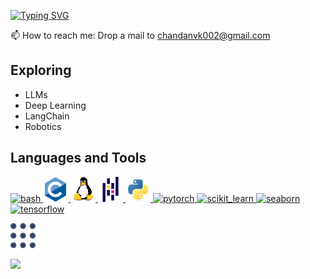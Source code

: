<!--### Hi there 👋-->
[![Typing SVG](https://readme-typing-svg.herokuapp.com?font=Fira+Code&pause=1000&color=FFFFFF&random=false&width=435&lines=Hi!👋+I'm+Chandan+VK)](https://git.io/typing-svg)


📫 How to reach me: Drop a mail to chandanvk002@gmail.com<br>


## Exploring
- LLMs
- Deep Learning
- LangChain
- Robotics




## Languages and Tools
<p align="left">
<!-- c -->
<a href="https://www.gnu.org/software/bash/" target="_blank" rel="noreferrer"> <img src="https://www.vectorlogo.zone/logos/gnu_bash/gnu_bash-icon.svg" alt="bash" width="40" height="40"/> </a>  <a href="https://www.cprogramming.com/" target="_blank" rel="noreferrer"> <img src="https://raw.githubusercontent.com/devicons/devicon/master/icons/c/c-original.svg" alt="c" width="40" height="40"/> </a> 
<!-- linux -->
<a href="https://www.linux.org/" target="_blank" rel="noreferrer"> <img src="https://raw.githubusercontent.com/devicons/devicon/master/icons/linux/linux-original.svg" alt="linux" width="40" height="40"/> </a> 
<!-- pandas -->
<a href="https://pandas.pydata.org/" target="_blank" rel="noreferrer"> <img src="https://raw.githubusercontent.com/devicons/devicon/2ae2a900d2f041da66e950e4d48052658d850630/icons/pandas/pandas-original.svg" alt="pandas" width="40" height="40"/> </a>
<!-- python -->
<a href="https://www.python.org" target="_blank" rel="noreferrer"> <img src="https://raw.githubusercontent.com/devicons/devicon/master/icons/python/python-original.svg" alt="python" width="40" height="40"/> </a> 
<!-- pytorch -->
<a href="https://pytorch.org/" target="_blank" rel="noreferrer"> <img src="https://www.vectorlogo.zone/logos/pytorch/pytorch-icon.svg" alt="pytorch" width="40" height="40"/> </a> 
<!-- sklearn -->
<a href="https://scikit-learn.org/" target="_blank" rel="noreferrer"> <img src="https://upload.wikimedia.org/wikipedia/commons/0/05/Scikit_learn_logo_small.svg" alt="scikit_learn" width="40" height="40"/> </a> 
<!-- seaborn -->
<a href="https://seaborn.pydata.org/" target="_blank" rel="noreferrer"> <img src="https://seaborn.pydata.org/_images/logo-mark-lightbg.svg" alt="seaborn" width="40" height="40"/> </a> 
<!-- tensorflow -->
<a href="https://www.tensorflow.org" target="_blank" rel="noreferrer"> <img src="https://www.vectorlogo.zone/logos/tensorflow/tensorflow-icon.svg" alt="tensorflow" width="40" height="40"/> </a></p>
<a href="https://www.ros.org" target="_blank" rel="noreferrer"> <img src="data:image/png;base64,iVBORw0KGgoAAAANSUhEUgAAACAAAAAgCAMAAABEpIrGAAAAJFBMVEVHcEwwQGAwQGAwQGAwQGAwQGAwQGAwQGAwQGAwQGAwQGAwQGDqlTyyAAAAC3RSTlMAoBZV20KSX4P5ynQcKagAAACpSURBVDiNzVM5FkQhCAuI+/3vO6Nx62g/VV6EsAiAirWMZcWsbJybiQLahyVyNrARp/mgkL7AiCGeegzswqBFyiavs6ERxKvKfJG4Lc+KR3amQ93KI6ySQxhcINa6xTRHHAvh4pgVX7Es6RQTRU7FmmSOz57W5Axytfz/l8LhMP6ZKojL/otwBJZE2H/hOrgp3CL9Nj9h3sJ4K+curbv27uG4p+cer3f+P4pxD0k01OHsAAAAAElFTkSuQmCC" alt="tensorflow" width="40" height="40"/> </a></p>

![](https://komarev.com/ghpvc/?username=ChandanVK6&color=blue)

